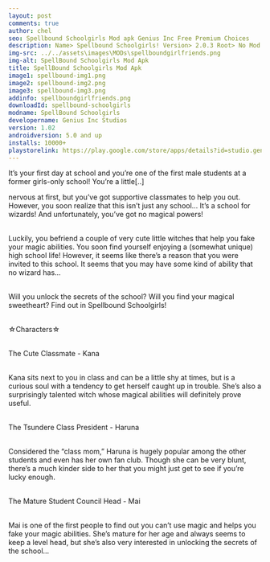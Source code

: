```yaml
---
layout: post
comments: true
author: chel
seo: Spellbound Schoolgirls Mod apk Genius Inc Free Premium Choices 
description: Name> Spellbound Schoolgirls! Version> 2.0.3 Root> No Mod features> Free Premium Choices Preview Tutorial Install> Install Steps> Download
img-src: ../../assets\images\MODs\spellboundgirlfriends.png
img-alt: SpellBound Schoolgirls Mod Apk
title: SpellBound Schoolgirls Mod Apk
image1: spellbound-img1.png
image2: spellbound-img2.png
image3: spellbound-img3.png
addinfo: spellboundgirlfriends.png
downloadId: spellbound-schoolgirls
modname: SpellBound Schoolgirls
developername: Genius Inc Studios
version: 1.02
androidversion: 5.0 and up
installs: 10000+
playstorelink: https://play.google.com/store/apps/details?id=studio.genius.mazyogakuen
---
```

<p>It’s your first day at school and you’re one of the first male students at a former girls-only school! You’re a little[..]

nervous at first, but you’ve got supportive classmates to help you out. However, you soon realize that this isn’t just any school… It’s a school for wizards! And unfortunately, you’ve got no magical powers!<br><br>

Luckily, you befriend a couple of very cute little witches that help you fake your magic abilities. You soon find yourself enjoying a (somewhat unique) high school life! However, it seems like there’s a reason that you were invited to this school. It seems that you may have some kind of ability that no wizard has…<br><br>

Will you unlock the secrets of the school? Will you find your magical sweetheart? Find out in Spellbound Schoolgirls!<br><br>

☆Characters☆<br><br>

The Cute Classmate - Kana<br><br>

Kana sits next to you in class and can be a little shy at times, but is a curious soul with a tendency to get herself caught up in trouble. She’s also a surprisingly talented witch whose magical abilities will definitely prove useful.<br><br>

The Tsundere Class President - Haruna<br><br>

Considered the “class mom,” Haruna is hugely popular among the other students and even has her own fan club. Though she can be very blunt, there’s a much kinder side to her that you might just get to see if you’re lucky enough.<br><br>

The Mature Student Council Head - Mai<br><br>

Mai is one of the first people to find out you can’t use magic and helps you fake your magic abilities. She’s mature for her age and always seems to keep a level head, but she’s also very interested in unlocking the secrets of the school...</p>